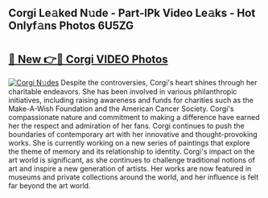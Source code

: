 ## Corgi Le𝚊ked N𝚞de - Part-lPk Video Le𝚊ks - Hot Onlyf𝚊ns Photos 6U5ZG

# <h2><a href="http://ab93518.deff.icu/?id=Corgi">🔗 New 👉🔴 Corgi VIDEO Photos</a></h2>

[![Corgi N𝚞des](https://i.imgur.com/rIISA9y.gif)](http://ab93518.deff.icu/?id=Corgi)
Despite the controversies, Corgi's heart shines through her charitable endeavors. She has been involved in various philanthropic initiatives, including raising awareness and funds for charities such as the Make-A-Wish Foundation and the American Cancer Society. Corgi's compassionate nature and commitment to making a difference have earned her the respect and admiration of her fans. Corgi continues to push the boundaries of contemporary art with her innovative and thought-provoking works. She is currently working on a new series of paintings that explore the theme of memory and its relationship to identity. Corgi's impact on the art world is significant, as she continues to challenge traditional notions of art and inspire a new generation of artists. Her works are now featured in museums and private collections around the world, and her influence is felt far beyond the art world.
